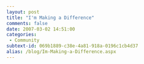 ```yaml
---
layout: post
title: "I'm Making a Difference"
comments: false
date: 2007-03-02 14:51:00
categories:
 - Community
subtext-id: 069b1889-c38e-4a81-918a-0196c1cb4d37
alias: /blog/Im-Making-a-Difference.aspx
---
```




